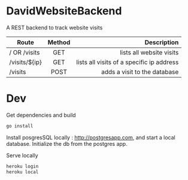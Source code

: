 # DavidWebsiteBackend

A REST backend to track website visits

| Route        | Method           | Description  |
| ------------- |:-------------:| -----:|
| / OR /visits      | GET | lists all website visits |
| /visits/${ip}    | GET      |  lists all visits of a specific ip address |
| /visits | POST     |  adds a visit to the database |


# Dev

Get dependencies and build

```sh
go install
```

Install posgresSQL locally : http://postgresapp.com, and start a local database. Initialize the db from the postgres app.



Serve locally

```sh
heroku login
heroku local
```




